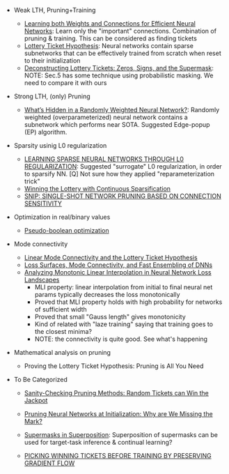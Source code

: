 
* Weak LTH, Pruning+Training 
	* [Learning both Weights and Connections for Efficient Neural Networks](https://arxiv.org/pdf/1506.02626.pdf): Learn only the "important" connections. Combination of pruning \& training. This can be considered as finding tickets
	* [Lottery Ticket Hypothesis](https://arxiv.org/pdf/1803.03635.pdf): Neural networks contain sparse subnetworks that can be effectively trained from scratch when reset to their initialization
	* [Deconstructing Lottery Tickets: Zeros, Signs, and the Supermask](https://arxiv.org/pdf/1905.01067.pdf): NOTE: Sec.5 has some technique using probabilistic masking. We need to compare it with ours


* Strong LTH, (only) Pruning
	* [What’s Hidden in a Randomly Weighted Neural Network?](https://arxiv.org/pdf/1911.13299.pdf): Randomly weighted (overparameterized) neural network contains a subnetwork which performs near SOTA. Suggested Edge-popup (EP) algorithm.

* Sparsity usinig L0 regularization
	* [LEARNING SPARSE NEURAL NETWORKS THROUGH L0 REGULARIZATION](https://arxiv.org/pdf/1712.01312.pdf): Suggested "surrogate" L0 regularization, in order to sparsify NN. [Q] Not sure how they applied "reparameterization trick"
	* [Winning the Lottery with Continuous Sparsification](https://arxiv.org/pdf/1912.04427.pdf)
	* [SNIP: SINGLE-SHOT NETWORK PRUNING BASED ON CONNECTION SENSITIVITY](https://arxiv.org/pdf/1810.02340.pdf)



* Optimization in real/binary values
	* [Pseudo-boolean optimization](https://www.sciencedirect.com/science/article/pii/S0166218X01003419)


* Mode connectivity
	* [Linear Mode Connectivity and the Lottery Ticket Hypothesis](https://arxiv.org/pdf/1912.05671.pdf)
	* [Loss Surfaces, Mode Connectivity, and Fast Ensembling of DNNs](https://arxiv.org/pdf/1802.10026.pdf)
	* [Analyzing Monotonic Linear Interpolation in Neural Network Loss Landscapes](https://arxiv.org/abs/2104.11044)
		- MLI property: linear interpolation from initial to final neural net params typically decreases the loss monotonically
		- Proved that MLI property holds with high probability for networks of sufficient width
		- Proved that small "Gauss length" gives monotonicity
		- Kind of related with "laze training" saying that training goes to the closest minima?
		- NOTE: the connectivity is quite good. See what's happening

* Mathematical analysis on pruning
	* Proving the Lottery Ticket Hypothesis: Pruning is All You Need


* To Be Categorized
	* [Sanity-Checking Pruning Methods: Random Tickets can Win the Jackpot](https://arxiv.org/pdf/2009.11094.pdf)
	* [Pruning Neural Networks at Initialization: Why are We Missing the Mark?](https://arxiv.org/pdf/2009.08576.pdf)
	* [Supermasks in Superposition](https://proceedings.neurips.cc//paper/2020/file/ad1f8bb9b51f023cdc80cf94bb615aa9-Paper.pdf): Superposition of supermasks can be used for target-task inference \& continual learning?

	* [PICKING WINNING TICKETS BEFORE TRAINING BY PRESERVING GRADIENT FLOW](https://openreview.net/pdf?id=SkgsACVKPH)


